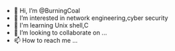 - 👋 Hi, I’m @BurningCoal
- 👀 I’m interested in network engineering,cyber security
- 🌱 I'm learning Unix shell,C
- 💞️ I’m looking to collaborate on ...
- 📫 How to reach me ...

<!---
BurningCoal/BurningCoal is a ✨ special ✨ repository because its `README.md` (this file) appears on your GitHub profile.
You can click the Preview link to take a look at your changes.
--->
